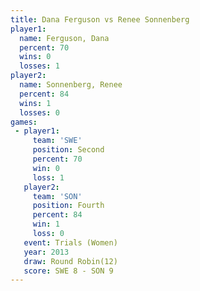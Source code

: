 ```yaml
---
title: Dana Ferguson vs Renee Sonnenberg
player1:                 
  name: Ferguson, Dana   
  percent: 70            
  wins: 0                
  losses: 1              
player2:                 
  name: Sonnenberg, Renee
  percent: 84            
  wins: 1                
  losses: 0              
games:
 - player1:          
     team: 'SWE'     
     position: Second
     percent: 70     
     win: 0          
     loss: 1         
   player2:          
     team: 'SON'     
     position: Fourth
     percent: 84     
     win: 1          
     loss: 0         
   event: Trials (Women)
   year: 2013           
   draw: Round Robin(12)
   score: SWE 8 - SON 9 
---
```

